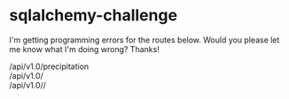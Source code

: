 # sqlalchemy-challenge

I'm getting programming errors for the routes below.  Would you please let me know what I'm doing wrong?  Thanks!

/api/v1.0/precipitation<br>
/api/v1.0/<start><br>
/api/v1.0/<start>/<end><br>
